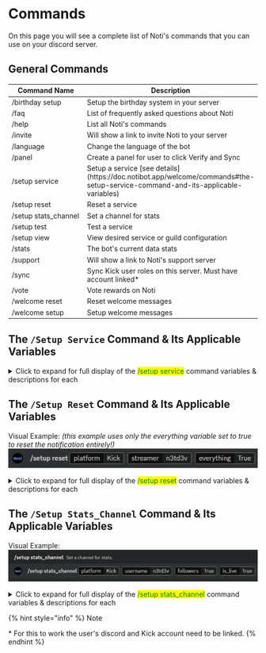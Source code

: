 # Commands

On this page you will see a complete list of Noti's commands that you can use on your discord server.

## General Commands&#x20;

<!--<table><thead><tr><th width="222">Command name</th><th>Description</th></tr></thead><tbody><tr><td>/faq</td><td>List of common facts and questions about Noti</td></tr><tr><td>/help</td><td>List all Noti's commands</td></tr><tr><td>/invite</td><td>Will show a link to invite Noti to your server</td></tr><tr><td>/stats</td><td>The bot's current data stats</td></tr><tr><td>/vote</td><td>Vote rewards on Nofi</td></tr><tr><td>/support</td><td>Will show a link to Noti's support sevrer</td></tr><tr><td>/sync</td><td>Sync kick user roles on this server. Must have account linked*</td></tr><tr><td>/panel</td><td>Create a panel for user to click Verify and Sync</td></tr></tbody></table> -->

<table><thead><tr><th width="222">Command Name</th><th>Description</th></tr></thead><tbody><tr><td>/birthday setup</td><td>Setup the birthday system in your server</td></tr><tr><td>/faq</td><td>List of frequently asked questions about Noti</td></tr><tr><td>/help</td><td>List all Noti's commands</td></tr><tr><td>/invite</td><td>Will show a link to invite Noti to your server</td></tr><tr><td>/language</td><td>Change the language of the bot</td></tr><tr><td>/panel</td><td>Create a panel for user to click Verify and Sync</td></tr><tr><td>/setup service</td><td>Setup a service [see details](https://doc.notibot.app/welcome/commands#the-setup-service-command-and-its-applicable-variables)</td></tr><tr><td>/setup reset</td><td>Reset a service</td></tr><tr><td>/setup stats_channel</td><td>Set a channel for stats</td></tr><tr><td>/setup test</td><td>Test a service</td></tr><tr><td>/setup view</td><td>View desired service or guild configuration</td></tr><tr><td>/stats</td><td>The bot's current data stats</td></tr><tr><td>/support</td><td>Will show a link to Noti's support server</td></tr><tr><td>/sync</td><td>Sync Kick user roles on this server. Must have account linked*</td></tr><tr><td>/vote</td><td>Vote rewards on Noti</td></tr><tr><td>/welcome reset</td><td>Reset welcome messages</td></tr><tr><td>/welcome setup</td><td>Setup welcome messages</td></tr></tbody></table>


## The `/Setup Service` Command & Its Applicable Variables

<details>
<summary>
Click to expand for full display of the <mark style="color:green;">/setup service</mark>&#x20; command variables & descriptions for each
</summary>

  - **/setup service** | Command to setup the notification service
  - **platform** *(required)* | The platform the streamer streams on
  - **streamer** *(required)* | The streamer's platform username that you want notifications for
  - **channel** *(optional)* | The channel the notifications will be sent to
  - **clip_channel** *(optional)* | Provide the desired channel to send Kick.com clip notifications to
  - **delete_message** *(sub optional)* | Delete live message notification after streamer goes offline
  - **toggle_notify_button** *(optional)* | Toggle notify button on live message notification?
  - **sync_streamer_username** *(optional)* | Should the streamer's username be synced between Kick & Discord?
  - **ping_role** *(optional)* | Define the Discord role to ping when a streamer goes live
  - **subscriber_role** *(optional)* | Define the Discord role for subscriber sync between Kick & Discord
  - **moderator_role** *(optional)* | Define the Discord role for moderator sync between Kick & Discord
  - **verified_by_kick_role** *(sub optional)* | Define the Discord role for verified by Kick sync between Kick & Discord
  - **founder_role** *(sub optional)* | Define the Discord role for founder sync between Kick & Discord
  - **vip_role** *(optional)* | Define the Discord role for VIP sync between Kick & Discord
  - **og_role** *(optional)* | Define the Discord role for OG sync between Kick & Discord
  - **live_role** *(sub optional)* | Define the Discord role assigned/removed based on streamer's live status
  - **live_role_add_user** *(sub optional)* | Define Discord user to add the live role to
  - **live_role_remove_user** *(sub optional)* | Define Discord user to remove the live role from

</details>
<!--
<table><thead><tr><th width="222">Command Name</th><th>Description</th></tr></thead><tbody><tr><td>/setup service</td><td>Setup the notification service </td></tr><tr><td><img src="https://cdn-icons-png.flaticon.com/512/2267/2267911.png" alt="" data-size="line"> platform (required)</td><td>The platform the streamer streams on</td></tr><tr><td><img src="https://cdn-icons-png.flaticon.com/512/2267/2267911.png" alt="" data-size="line"> streamer (required)</td><td>The streamer's platform username that you want notifications for</td></tr><tr><td><img src="https://cdn-icons-png.flaticon.com/512/2267/2267911.png" alt="" data-size="line"> channel (Optional)</td><td>The channel the notifications will be sent to</td></tr><tr><td><img src="https://cdn-icons-png.flaticon.com/512/2267/2267911.png" alt="" data-size="line"> toggle (Sub Optional)</td><td>Enable or disable the subscribe button </td></tr><tr><td><img src="https://cdn-icons-png.flaticon.com/512/2267/2267911.png" alt="" data-size="line"> meantionedrole (Sub Optional)</td><td>The role here will be pinged</td></tr><tr><td><img src="https://cdn-icons-png.flaticon.com/512/2267/2267911.png" alt="" data-size="line"> subscriberrole (Optional)</td><td>The role will be given to users who have subscribed to the streamer*</td></tr><tr><td><img src="https://cdn-icons-png.flaticon.com/512/2267/2267911.png" alt="" data-size="line"> moderatorrole (Optional)</td><td>The role will be given to users who is a moderator on the streamers stream*</td></tr><tr><td><img src="https://cdn-icons-png.flaticon.com/512/2267/2267911.png" alt="" data-size="line"> liverole (Optional)</td><td>The role will be given to users who are the streamer or a part of the stream*</td></tr><tr><td><p></p><p><img src="https://cdn-icons-png.flaticon.com/512/2267/2267911.png" alt="" data-size="line"> whitelistadd (Sub Optional)</p></td><td>Will whitelist a user</td></tr><tr><td><p></p><p><img src="https://cdn-icons-png.flaticon.com/512/2267/2267911.png" alt="" data-size="line"> whitelistremove (Sub Optional)</p></td><td>Will remove whitelist from a user </td></tr></tbody></table>
-->

## The `/Setup Reset` Command & Its Applicable Variables

Visual Example: *(this example uses only the everything variable set to true to reset the notification entirely!)*  \
![](../.gitbook/assets/commands_setup_reset_everything.png)

<details>
<summary>
Click to expand for full display of the <mark style="color:green;">/setup reset</mark>&#x20; command variables & descriptions for each
</summary>

  - **/setup reset** | Reset the notification service for a streamer
  - **platform** *(required)* | The platformm the streammer streams on
  - **streamer** *(required)* | The streamer's platform username you wish to reset notifications for
  - **everything** (variables: True/False) *(optional)* | Reset everything for the desired streamer?
  - **channel** *(optional)* | Reset the desired channel to send live notification to?
  - **clip_channel** *(optional)* | Reset the desired channel to send Kick.com clip notifications to?
  - **ping_role** *(optional)* | Reset the desired role to ping when a streamer goes live?
  - **subscriber_role** *(optional)* | Reset the defined role for subscriber sync between Kick & Discord?
  - **moderator_role** *(optional)* | Reset the defined role for moderator sync between Kick & Discord?
  - **verified_by_kick_role** *(optional) | Reset the defined role for verified by Kick sync between Kick & Discord?
  - **founder_role** *(optional)* | Reset the defined role for founder sync between Kick & Discord?
  - **vip_role** *(optional)* | Reset the defined role for VIP sync between Kick & Discord?
  - **og_role** *(optional)* | Reset the defined role for OG sync between Kick & Discord?
  - **live_role** *(optional)* | Reset the defined role that is assigned/removed based on streamer's live status?

</details>


<!--
<table><thead><tr><th width="222">Command Name</th><th>Description</th></tr></thead><tbody><tr><td>/setup reset</td><td>Reset the notification service for a streamer</td></tr><tr><td><img src="https://cdn-icons-png.flaticon.com/512/2267/2267911.png" alt="" data-size="line">platform (required)</td><td>The platform the streamer streams on</td></tr><tr><td><img src="https://cdn-icons-png.flaticon.com/512/2267/2267911.png" alt="" data-size="line"> streamer (required)</td><td>The streamer's platform username you wish to reset notifications for</td></tr><tr><td><img src="https://cdn-icons-png.flaticon.com/512/2267/2267911.png" alt="" data-size="line"> everything (variables: True/False) (optional)</td><td>Reset everything for the desired streamer?</td></tr><tr><td><img src="https://cdn-icons-png.flaticon.com/512/2267/2267911.png" alt="" data-size="line">channel (optional)</td><td>Reset the desired channel to send live notifications to</td></tr><tr><td><img src="https://cdn-icons-png.flaticon.com/512/2267/2267911.png" alt="" data-size="line">clip_channel (optional)</td><td>Reset the desired channel to send Kick.com clip notifications?</td></tr><tr><td><img src="https://cdn-icons-png.flaticon.com/512/2267/2267911.png" alt="" data-size="line">ping_role (optional)</td><td>Reset the desired role to ping when a streamer goes live?</td></tr><tr><td><img src="https://cdn-icons-png.flaticon.com/512/2267/2267911.png" alt="" data-size="line">subscriber_role (optional)</td><td>Reset the defined role for subscriber sync between Kick & Discord?</td></tr><tr><td><img src="https://cdn-icons-png.flaticon.com/512/2267/2267911.png" alt="" data-size="line">moderator_role (optional)</td><td>Reset the defined role for moderator sync between Kick & Discord?</td></tr><tr><td><img src="https://cdn-icons-png.flaticon.com/512/2267/2267911.png" alt="" data-size="line">verified_by_kick_role (optional)</td><td>Reset the defined role for verified by Kick sync between Kick & Discord?</td></tr><tr><td><img src="https://cdn-icons-png.flaticon.com/512/2267/2267911.png" alt="" data-size="line">founder_role (optional)</td><td>Reset the defined role for founder sync between Kick & Discord?</td></tr><tr><td><img src="https://cdn-icons-png.flaticon.com/512/2267/2267911.png" alt="" data-size="line">vip_role (optional)</td><td>Reset the defined role for vip sync between Kick & Discord?</td></tr><tr><td><img src="https://cdn-icons-png.flaticon.com/512/2267/2267911.png" alt="" data-size="line">og_role (optional)</td><td>Reset the defined role for og sync between Kick & Discord?</td></tr><tr><td><img src="https://cdn-icons-png.flaticon.com/512/2267/2267911.png" alt="" data-size="line">live_role (optional)</td><td>Reset the defined role that is assigned/removed based on streammer's live status?</td></tr></tbody></table>
-->

## The `/Setup Stats_Channel` Command & Its Applicable Variables

Visual Example: \
![](../.gitbook/assets/commands_setup_stats_channel.png)

<details>
<summary>
Click to expand for full display of the <mark style="color:green;">/setup stats_channel</mark>&#x20; command variables & descriptions for each
</summary>

  - **/setup stats_channel** | Setup a channel for stats to on or off and to whom
  - **platform** *(required)* | The platform the streamer streams on
  - **username** *(required)* | The name of the streammer you're setting stats up for
  - **followers** (variables: True/False) | Show the streamer's follower count?
  - **is_live** (variables: True/False) | Show the streamer is live or offline?

</details>

<!--
<table><thead><tr><th width="222">Command Name</th><th>Description</th></tr></thead><tbody><tr><td>/setup stats_channel</td><td>Setup a channel for stats to on or off and to who</td></tr><tr><td><img src="https://cdn-icons-png.flaticon.com/512/2267/2267911.png" alt="" data-size="line"> platform (required)</td><td>The platform the streamer streams on</td></tr><tr><td><img src="https://cdn-icons-png.flaticon.com/512/2267/2267911.png" alt="" data-size="line"> username (required)</td><td>The name of the streamer you're setting stats up for</td></tr><tr><td><img src="https://cdn-icons-png.flaticon.com/512/2267/2267911.png" alt="" data-size="line"> followers (variables: True/False)</td><td>Show the streamer's follower count </td></tr><tr><td><img src="https://cdn-icons-png.flaticon.com/512/2267/2267911.png" alt="" data-size="line"> is_live (variables: True/False)</td><td>Show the streamer live or not?</td></tr></tbody></table>
-->

{% hint style="info" %}
Note

\* For this to work the user's discord and Kick account need to be linked.&#x20;
{% endhint %}
